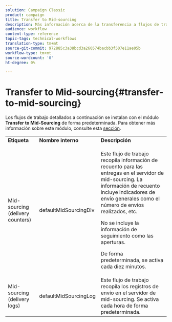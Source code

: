 ```yaml
---
solution: Campaign Classic
product: campaign
title: Transfer to Mid-sourcing
description: Más información acerca de la transferencia a flujos de trabajo de Intermediaria
audience: workflow
content-type: reference
topic-tags: technical-workflows
translation-type: tm+mt
source-git-commit: 972885c3a38bcd3a260574bacbb3f507e11ae05b
workflow-type: tm+mt
source-wordcount: '0'
ht-degree: 0%

---
```



# Transfer to Mid-sourcing{#transfer-to-mid-sourcing}

Los flujos de trabajo detallados a continuación se instalan con el módulo **Transfer to Mid-Sourcing** de forma predeterminada. Para obtener más información sobre este módulo, consulte esta [sección](../../installation/using/mid-sourcing-deployment.md).

<table> 
 <tbody> 
  <tr> 
   <td> <strong>Etiqueta</strong><br /> </td> 
   <td> <strong>Nombre interno</strong><br /> </td> 
   <td> <strong>Descripción</strong><br /> </td> 
  </tr> 
  <tr> 
   <td> <span class="uicontrol">Mid-sourcing (delivery counters)</span> <br /> </td> 
   <td> <span class="uicontrol">defaultMidSourcingDlv</span> <br /> </td> 
   <td> <p>Este flujo de trabajo recopila información de recuento para las entregas en el servidor de mid-sourcing. La información de recuento incluye indicadores de envío generales como el número de envíos realizados, etc.</p> <p>No se incluye la información de seguimiento como las aperturas.</p> <p>De forma predeterminada, se activa cada diez minutos.</p> </td> 
  </tr> 
  <tr> 
   <td> <span class="uicontrol">Mid-sourcing (delivery logs)</span> <br /> </td> 
   <td> <span class="uicontrol">defaultMidSourcingLog</span> <br /> </td> 
   <td> Este flujo de trabajo recopila los registros de envío en el servidor de mid-sourcing. Se activa cada hora de forma predeterminada.<br /> </td> 
  </tr> 
 </tbody> 
</table>

